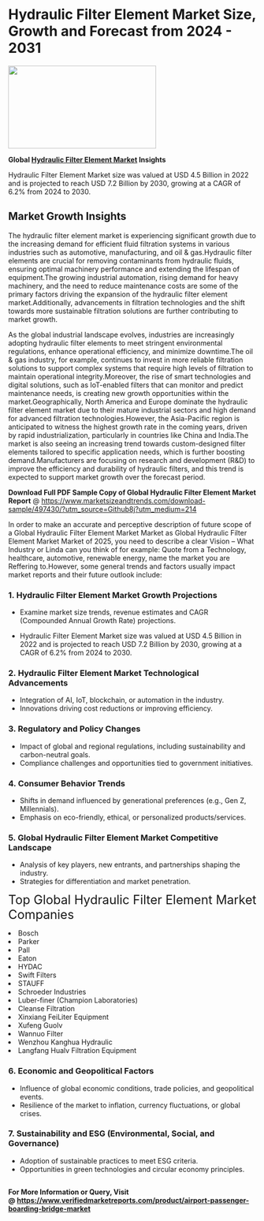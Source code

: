 <H1>Hydraulic Filter Element Market Size, Growth and Forecast from 2024 - 2031</H1><img class="aligncenter size-medium wp-image-584254" src="https://thirdeyenews.in/wp-content/uploads/2024/09/Global-Market-Research-300x168.jpeg" alt="" width="300" height="168" /><p><strong>Global&nbsp;<a href="https://www.marketsizeandtrends.com/download-sample/497430/?utm_source=Github8j?utm_medium=214">Hydraulic Filter Element Market</a> Insights</strong></p><p>Hydraulic Filter Element Market size was valued at USD 4.5 Billion in 2022 and is projected to reach USD 7.2 Billion by 2030, growing at a CAGR of 6.2% from 2024 to 2030.</p><p><h2>Market Growth Insights</h2> <p>The hydraulic filter element market is experiencing significant growth due to the increasing demand for efficient fluid filtration systems in various industries such as automotive, manufacturing, and oil & gas.Hydraulic filter elements are crucial for removing contaminants from hydraulic fluids, ensuring optimal machinery performance and extending the lifespan of equipment.The growing industrial automation, rising demand for heavy machinery, and the need to reduce maintenance costs are some of the primary factors driving the expansion of the hydraulic filter element market.Additionally, advancements in filtration technologies and the shift towards more sustainable filtration solutions are further contributing to market growth.</p> <p>As the global industrial landscape evolves, industries are increasingly adopting hydraulic filter elements to meet stringent environmental regulations, enhance operational efficiency, and minimize downtime.The oil & gas industry, for example, continues to invest in more reliable filtration solutions to support complex systems that require high levels of filtration to maintain operational integrity.Moreover, the rise of smart technologies and digital solutions, such as IoT-enabled filters that can monitor and predict maintenance needs, is creating new growth opportunities within the market.Geographically, North America and Europe dominate the hydraulic filter element market due to their mature industrial sectors and high demand for advanced filtration technologies.However, the Asia-Pacific region is anticipated to witness the highest growth rate in the coming years, driven by rapid industrialization, particularly in countries like China and India.The market is also seeing an increasing trend towards custom-designed filter elements tailored to specific application needs, which is further boosting demand.Manufacturers are focusing on research and development (R&D) to improve the efficiency and durability of hydraulic filters, and this trend is expected to support market growth over the forecast period.</p> <p><span class=""><strong>Download Full PDF Sample Copy of Global Hydraulic Filter Element Market Report</strong> @ <a href="https://www.marketsizeandtrends.com/download-sample/497430/?utm_source=Github8j?utm_medium=214" target="_blank">https://www.marketsizeandtrends.com/download-sample/497430/?utm_source=Github8j?utm_medium=214</a></span></p><p>In order to make an accurate and perceptive description of future scope of a Global&nbsp;Hydraulic Filter Element Market Market as Global&nbsp;Hydraulic Filter Element Market Market of 2025, you need to describe a clear Vision &ndash; What Industry or Linda can you think of for example: Quote from a Technology, healthcare, automotive, renewable energy, name the market you are Reffering to.However, some general trends and factors usually impact market reports and their future outlook include:</p><h3>1.&nbsp;<strong>Hydraulic Filter Element Market Growth Projections</strong></h3><ul><li>Examine market size trends, revenue estimates and CAGR (Compounded Annual Growth Rate) projections.</li><li><p>Hydraulic Filter Element Market size was valued at USD 4.5 Billion in 2022 and is projected to reach USD 7.2 Billion by 2030, growing at a CAGR of 6.2% from 2024 to 2030.</p></li></ul><h3>2.&nbsp;<strong>Hydraulic Filter Element Market Technological Advancements</strong></h3><ul><li>Integration of AI, IoT, blockchain, or automation in the industry.</li><li>Innovations driving cost reductions or improving efficiency.</li></ul><h3>3.&nbsp;<strong>Regulatory and Policy Changes</strong></h3><ul><li>Impact of global and regional regulations, including sustainability and carbon-neutral goals.</li><li>Compliance challenges and opportunities tied to government initiatives.</li></ul><h3>4.&nbsp;<strong>Consumer Behavior Trends</strong></h3><ul><li>Shifts in demand influenced by generational preferences (e.g., Gen Z, Millennials).</li><li>Emphasis on eco-friendly, ethical, or personalized products/services.</li></ul><h3>5.&nbsp;<strong>Global Hydraulic Filter Element Market Competitive Landscape</strong></h3><ul><li>Analysis of key players, new entrants, and partnerships shaping the industry.</li><li>Strategies for differentiation and market penetration.</li></ul><p data-pm-slice="1 1 []"><span style="color: inherit; font-family: inherit; font-size: 25px;">Top Global Hydraulic Filter Element Market Companies</span></p><div class="" data-test-id=""><p><li>Bosch</li><li> Parker</li><li> Pall</li><li> Eaton</li><li> HYDAC</li><li> Swift Filters</li><li> STAUFF</li><li> Schroeder Industries</li><li> Luber-finer (Champion Laboratories)</li><li> Cleanse Filtration</li><li> Xinxiang FeiLiter Equipment</li><li> Xufeng Guolv</li><li> Wannuo Filter</li><li> Wenzhou Kanghua Hydraulic</li><li> Langfang Hualv Filtration Equipment</li></p></div><h3>6.&nbsp;<strong>Economic and Geopolitical Factors</strong></h3><ul><li>Influence of global economic conditions, trade policies, and geopolitical events.</li><li>Resilience of the market to inflation, currency fluctuations, or global crises.</li></ul><h3>7.&nbsp;<strong>Sustainability and ESG (Environmental, Social, and Governance)</strong></h3><ul><li>Adoption of sustainable practices to meet ESG criteria.</li><li>Opportunities in green technologies and circular economy principles.</li></ul><h2><strong style="font-size: 14px;">For More Information or Query, Visit @&nbsp;</strong><a style="background-color: #ffffff; font-size: 14px;" href="https://www.marketsizeandtrends.com/report/hydraulic-filter-element-market/" target="_blank">https://www.verifiedmarketreports.com/product/airport-passenger-boarding-bridge-market</a></h2>